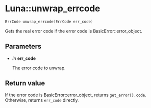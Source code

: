# Luna::unwrap_errcode

```c++
ErrCode unwrap_errcode(ErrCode err_code)
```

Gets the real error code if the error code is BasicError::error_object. 



## Parameters
* *in* **err_code**

    The error code to unwrap. 

## Return value
If the error code is BasicError::error_object, returns `get_error().code`. Otherwise, returns `err_code` directly. 

